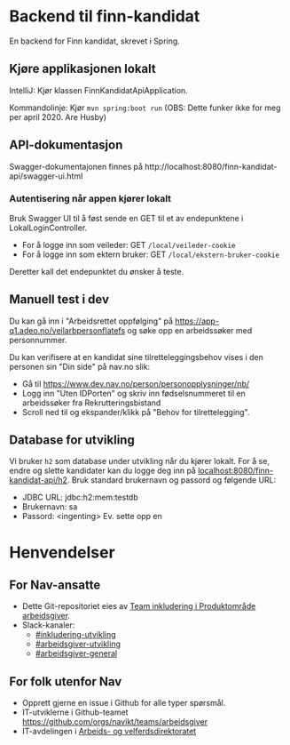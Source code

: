 # Backend til finn-kandidat 

En backend for Finn kandidat, skrevet i Spring.


## Kjøre applikasjonen lokalt 

IntelliJ: Kjør klassen FinnKandidatApiApplication. 

Kommandolinje: Kjør `mvn spring:boot run` (OBS: Dette funker ikke for meg per april 2020. Are Husby)


## API-dokumentasjon
Swagger-dokumentajonen finnes på http://localhost:8080/finn-kandidat-api/swagger-ui.html

### Autentisering når appen kjører lokalt
Bruk Swagger UI til å føst sende en GET til et av endepunktene i LokalLoginController.
- For å logge inn som veileder: GET `/local/veileder-cookie`
- For å logge inn som ektern bruker: GET `/local/ekstern-bruker-cookie`

Deretter kall det endepunktet du ønsker å teste.
 

## Manuell test i dev
Du kan gå inn i "Arbeidsrettet oppfølging" på https://app-q1.adeo.no/veilarbpersonflatefs og søke opp en arbeidssøker med personnummer.

Du kan verifisere at en kandidat sine tilretteleggingsbehov vises i den personen sin "Din side" på nav.no slik:
- Gå til https://www.dev.nav.no/person/personopplysninger/nb/
- Logg inn "Uten IDPorten" og skriv inn fødselsnummeret til en arbeidssøker fra Rekrutteringsbistand
- Scroll ned til og ekspander/klikk på "Behov for tilrettelegging".

## Database for utvikling

Vi bruker `h2` som database under utvikling når du kjører lokalt. For å se, endre og slette kandidater kan du logge deg inn på [localhost:8080/finn-kandidat-api/h2](http://localhost:8080/finn-kandidat-api/h2). Bruk standard brukernavn og passord og følgende URL:
- JDBC URL: jdbc:h2:mem:testdb
- Brukernavn: sa
- Passord: <ingenting\>
Ev. sette opp en 

# Henvendelser

## For Nav-ansatte
* Dette Git-repositoriet eies av [Team inkludering i Produktområde arbeidsgiver](https://navno.sharepoint.com/sites/intranett-prosjekter-og-utvikling/SitePages/Produktomr%C3%A5de-arbeidsgiver.aspx).
* Slack-kanaler:
  * [#inkludering-utvikling](https://nav-it.slack.com/archives/CQZU35J6A)
  * [#arbeidsgiver-utvikling](https://nav-it.slack.com/archives/CD4MES6BB)
  * [#arbeidsgiver-general](https://nav-it.slack.com/archives/CCM649PDH)

## For folk utenfor Nav
* Opprett gjerne en issue i Github for alle typer spørsmål.
* IT-utviklerne i Github-teamet https://github.com/orgs/navikt/teams/arbeidsgiver
* IT-avdelingen i [Arbeids- og velferdsdirektoratet](https://www.nav.no/no/NAV+og+samfunn/Kontakt+NAV/Relatert+informasjon/arbeids-og-velferdsdirektoratet-kontorinformasjon)
